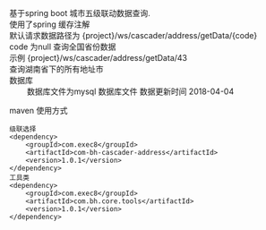 基于spring boot 城市五级联动数据查询.<br>
使用了spring 缓存注解<br>
默认请求数据路径为 {project}/ws/cascader/address/getData/{code}<br>
code 为null 查询全国省份数据<br>
示例 {project}/ws/cascader/address/getData/43<br>
查询湖南省下的所有地址市<br>
数据库<br>
&nbsp;&nbsp;&nbsp;&nbsp;&nbsp;&nbsp;&nbsp;&nbsp;数据库文件为mysql 数据库文件 数据更新时间  2018-04-04

maven 使用方式

```
级联选择
<dependency>
    <groupId>com.exec8</groupId>
    <artifactId>com-bh-cascader-address</artifactId>
    <version>1.0.1</version>
</dependency>
工具类
<dependency>
    <groupId>com.exec8</groupId>
    <artifactId>com.bh.core.tools</artifactId>
    <version>1.0.1</version>
</dependency>

```

